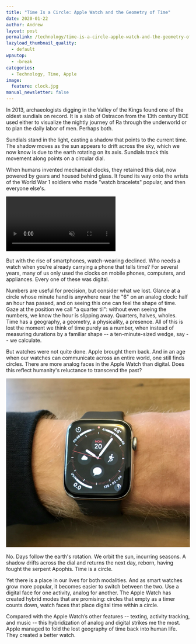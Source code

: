 ```yaml
---
title: "Time Is a Circle: Apple Watch and the Geometry of Time"
date: 2020-01-22
author: Andrew
layout: post
permalink: /technology/time-is-a-circle-apple-watch-and-the-geometry-of-time/
lazyload_thumbnail_quality:
  - default
wpautop:
  - -break
categories:
  - Technology, Time, Apple
image:
  feature: clock.jpg
manual_newsletter: false
---
```


In 2013, archaeologists digging in the Valley of the Kings found one of the oldest sundials on record. It is a slab of Ostracon from the 13th century BCE used either to visualize the nightly journey of Ra through the underworld or to plan the daily labor of men. Perhaps both.

Sundials stand in the light, casting a shadow that points to the current time. The shadow moves as the sun appears to drift across the sky, which we now know is due to the earth rotating on its axis. Sundials track this movement along points on a circular dial.

When humans invented mechanical clocks, they retained this dial, now powered by gears and housed behind glass. It found its way onto the wrists of the World War 1 soldiers who made "watch bracelets" popular, and then everyone else's.

<p>
<video autoplay loop muted>
<source src="/images/watch.MOV">
</video>
</p>

But with the rise of smartphones, watch-wearing declined. Who needs a watch when you're already carrying a phone that tells time? For several years, many of us only used the clocks on mobile phones, computers, and appliances. Every one of these was digital.

Numbers are useful for precision, but consider what we lost. Glance at a circle whose minute hand is anywhere near the "6" on an analog clock: half an hour has passed, and on seeing this one can feel the shape of time. Gaze at the position we call "a quarter til": without even seeing the numbers, we know the hour is slipping away. Quarters, halves, wholes. Time has a geography, a geometry, a physicality, a presence. All of this is lost the moment we think of time purely as a number, when instead of measuring durations by a familiar shape -- a ten-minute-sized wedge, say -- we calculate.

But watches were not quite done. Apple brought them back. And in an age when our watches can communicate across an entire world, one still finds circles. There are more analog faces in the Apple Watch than digital. Does this reflect humanity's reluctance to transcend the past?

<img src="/images/watch.jpg">

No. Days follow the earth's rotation. We orbit the sun, incurring seasons. A shadow drifts across the dial and returns the next day, reborn, having fought the serpent Apophis. Time is a circle.

Yet there is a place in our lives for both modalities. And as smart watches grow more popular, it becomes easier to switch between the two. Use a digital face for one activity, analog for another. The Apple Watch has created hybrid modes that are promising: circles that empty as a timer counts down, watch faces that place digital time within a circle.

Compared with the Apple Watch’s other features -- texting, activity tracking, and music -- this hybridization of analog and digital strikes me the most. Apple managed to fold the lost geography of time back into human life. They created a better watch.
